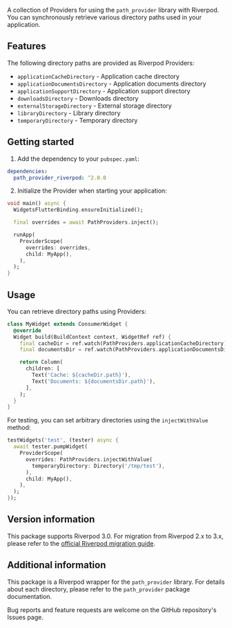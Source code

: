 A collection of Providers for using the `path_provider` library with Riverpod.
You can synchronously retrieve various directory paths used in your application.

## Features

The following directory paths are provided as Riverpod Providers:

- `applicationCacheDirectory` - Application cache directory
- `applicationDocumentsDirectory` - Application documents directory
- `applicationSupportDirectory` - Application support directory
- `downloadsDirectory` - Downloads directory
- `externalStorageDirectory` - External storage directory
- `libraryDirectory` - Library directory
- `temporaryDirectory` - Temporary directory

## Getting started

1. Add the dependency to your `pubspec.yaml`:

```yaml
dependencies:
  path_provider_riverpod: ^2.0.0
```

2. Initialize the Provider when starting your application:

```dart
void main() async {
  WidgetsFlutterBinding.ensureInitialized();

  final overrides = await PathProviders.inject();

  runApp(
    ProviderScope(
      overrides: overrides,
      child: MyApp(),
    ),
  );
}
```

## Usage

You can retrieve directory paths using Providers:

```dart
class MyWidget extends ConsumerWidget {
  @override
  Widget build(BuildContext context, WidgetRef ref) {
    final cacheDir = ref.watch(PathProviders.applicationCacheDirectory);
    final documentsDir = ref.watch(PathProviders.applicationDocumentsDirectory);

    return Column(
      children: [
        Text('Cache: ${cacheDir.path}'),
        Text('Documents: ${documentsDir.path}'),
      ],
    );
  }
}
```

For testing, you can set arbitrary directories using the `injectWithValue` method:

```dart
testWidgets('test', (tester) async {
  await tester.pumpWidget(
    ProviderScope(
      overrides: PathProviders.injectWithValue(
        temporaryDirectory: Directory('/tmp/test'),
      ),
      child: MyApp(),
    ),
  );
});
```

## Version information

This package supports Riverpod 3.0.
For migration from Riverpod 2.x to 3.x, please refer to the [official Riverpod migration guide](https://riverpod.dev/docs/migration/from_2_to_3).

## Additional information

This package is a Riverpod wrapper for the `path_provider` library.
For details about each directory, please refer to the `path_provider` package documentation.

Bug reports and feature requests are welcome on the GitHub repository's Issues page.
